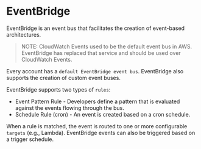 # EventBridge

EventBridge is an event bus that facilitates the creation of event-based architectures.

> NOTE: CloudWatch Events used to be the default event bus in AWS. EventBridge has replaced that service and should be used over CloudWatch Events.

Every account has a `default EventBridge event bus`. EventBridge also supports the creation of custom event buses.

EventBridge supports two types of `rules`:
- Event Pattern Rule - Developers define a pattern that is evaluated against the events flowing through the bus.
- Schedule Rule (cron) - An event is created based on a cron schedule.

When a rule is matched, the event is routed to one or more configurable `targets` (e.g., Lambda). EventBridge events can also be triggered based on a trigger schedule.
